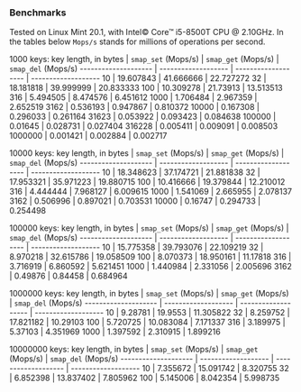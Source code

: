 ### Benchmarks
Tested on Linux Mint 20.1, with Intel© Core™ i5-8500T CPU @ 2.10GHz.
In the tables below `Mops/s` stands for millions of operations per second.

1000 keys:
key length, in bytes | `smap_set` (Mops/s) | `smap_get` (Mops/s) | `smap_del` (Mops/s)
-------------------- | ------------------- | ------------------- | -------------------
10 | 19.607843 | 41.666666 | 22.727272
32 | 18.181818 | 39.999999 | 20.833333
100 | 10.309278 | 21.73913 | 13.513513
316 | 5.494505 | 8.474576 | 6.451612
1000 | 1.706484 | 2.967359 | 2.652519
3162 | 0.536193 | 0.947867 | 0.810372
10000 | 0.167308 | 0.296033 | 0.261164
31623 | 0.053922 | 0.093423 | 0.084638
100000 | 0.01645 | 0.028731 | 0.027404
316228 | 0.005411 | 0.009091 | 0.008503
1000000 | 0.001421 | 0.002884 | 0.002717

10000 keys:
key length, in bytes | `smap_set` (Mops/s) | `smap_get` (Mops/s) | `smap_del` (Mops/s)
-------------------- | ------------------- | ------------------- | -------------------
10 | 18.348623 | 37.174721 | 21.881838
32 | 17.953321 | 35.971223 | 19.880715
100 | 10.416666 | 19.379844 | 12.210012
316 | 4.444444 | 7.968127 | 6.009615
1000 | 1.541069 | 2.665955 | 2.078137
3162 | 0.506996 | 0.897021 | 0.703531
10000 | 0.16747 | 0.294733 | 0.254498

100000 keys:
key length, in bytes | `smap_set` (Mops/s) | `smap_get` (Mops/s) | `smap_del` (Mops/s)
-------------------- | ------------------- | ------------------- | -------------------
10 | 15.775358 | 39.793076 | 22.109219
32 | 8.970218 | 32.615786 | 19.058509
100 | 8.070373 | 18.950161 | 11.17818
316 | 3.716919 | 6.860592 | 5.621451
1000 | 1.440984 | 2.331056 | 2.005696
3162 | 0.49876 | 0.84458 | 0.684964

1000000 keys:
key length, in bytes | `smap_set` (Mops/s) | `smap_get` (Mops/s) | `smap_del` (Mops/s)
-------------------- | ------------------- | ------------------- | -------------------
10 | 9.28781 | 19.9553 | 11.305822
32 | 8.259752 | 17.821182 | 10.29103
100 | 5.720725 | 10.083084 | 7.171337
316 | 3.189975 | 5.37103 | 4.351969
1000 | 1.397592 | 2.310915 | 1.899216

10000000 keys:
key length, in bytes | `smap_set` (Mops/s) | `smap_get` (Mops/s) | `smap_del` (Mops/s)
-------------------- | ------------------- | ------------------- | -------------------
10 | 7.355672 | 15.091742 | 8.320755
32 | 6.852398 | 13.837402 | 7.805962
100 | 5.145006 | 8.042354 | 5.998735
